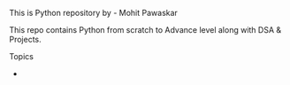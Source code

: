 This is Python repository by - Mohit Pawaskar

This repo contains Python from scratch to Advance level along with DSA & Projects.

Topics 

- 